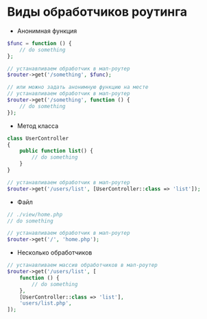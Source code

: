 # Виды обработчиков роутинга

- Анонимная функция
```PHP
$func = function () {
    // do something
};

// устанавливаем обработчик в мап-роутер
$router->get('/something', $func);

// или можно задать анонимную функцию на месте
// устанавливаем обработчик в мап-роутер
$router->get('/something', function () {
    // do something
});
```
- Метод класса
```PHP
class UserController
{
    public function list() {
        // do something
    }
}

// устанавливаем обработчик в мап-роутер
$router->get('/users/list', [UserController::class => 'list']);
```
- Файл
```PHP
// ./view/home.php
// do something

// устанавливаем обработчик в мап-роутер
$router->get('/', 'home.php');
```

- Несколько обработчиков
```PHP
// устанавливаем массив обработчиков в мап-роутер
$router->get('/users/list', [
    function () {
        // do something
    },
    [UserController::class => 'list'],
    'users/list.php',
]);
```

